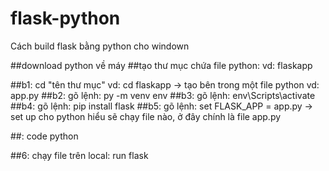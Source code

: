 # flask-python
Cách build flask bằng python cho windown

##download python về máy
##tạo thư mục chứa file python:  vd: flaskapp

##b1: cd "tên thư mục" vd: cd flaskapp  -> tạo bên trong một file python vd: app.py
##b2: gõ lệnh: py -m venv env
##b3: gõ lệnh: env\Scripts\activate
##b4: gõ lệnh: pip install flask
##b5: gõ lệnh: set FLASK_APP = app.py  -> set up cho python hiểu sẽ chạy file nào, ở đây chính là file app.py

##: code python

##6: chạy file trên local: run flask

